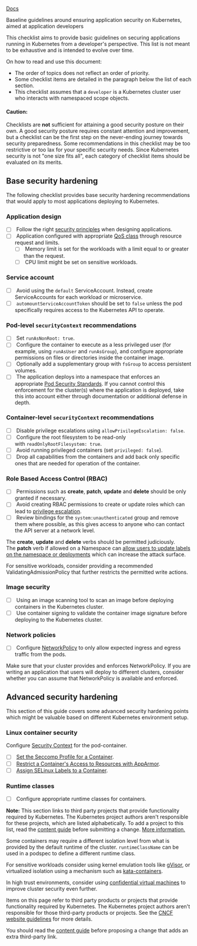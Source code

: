 
[Docs](https://kubernetes.io/docs/concepts/security/application-security-checklist/)

Baseline guidelines around ensuring application security on Kubernetes, aimed at application developers

This checklist aims to provide basic guidelines on securing applications running in Kubernetes from a developer's perspective. This list is not meant to be exhaustive and is intended to evolve over time.

On how to read and use this document:

- The order of topics does not reflect an order of priority.
- Some checklist items are detailed in the paragraph below the list of each section.
- This checklist assumes that a `developer` is a Kubernetes cluster user who interacts with namespaced scope objects.

#### Caution:

Checklists are **not** sufficient for attaining a good security posture on their own. A good security posture requires constant attention and improvement, but a checklist can be the first step on the never-ending journey towards security preparedness. Some recommendations in this checklist may be too restrictive or too lax for your specific security needs. Since Kubernetes security is not "one size fits all", each category of checklist items should be evaluated on its merits.

## Base security hardening[](https://kubernetes.io/docs/concepts/security/application-security-checklist/#base-security-hardening)

The following checklist provides base security hardening recommendations that would apply to most applications deploying to Kubernetes.

### Application design[](https://kubernetes.io/docs/concepts/security/application-security-checklist/#application-design)

- [ ]  Follow the right [security principles](https://www.cncf.io/wp-content/uploads/2022/06/CNCF_cloud-native-security-whitepaper-May2022-v2.pdf) when designing applications.
- [ ]  Application configured with appropriate [QoS class](https://kubernetes.io/docs/concepts/workloads/pods/pod-qos/) through resource request and limits.
    - [ ]  Memory limit is set for the workloads with a limit equal to or greater than the request.
    - [ ]  CPU limit might be set on sensitive workloads.

### Service account[](https://kubernetes.io/docs/concepts/security/application-security-checklist/#service-account)

- [ ]  Avoid using the `default` ServiceAccount. Instead, create ServiceAccounts for each workload or microservice.
- [ ]  `automountServiceAccountToken` should be set to `false` unless the pod specifically requires access to the Kubernetes API to operate.

### Pod-level `securityContext` recommendations[](https://kubernetes.io/docs/concepts/security/application-security-checklist/#security-context-pod)

- [ ]  Set `runAsNonRoot: true`.
- [ ]  Configure the container to execute as a less privileged user (for example, using `runAsUser` and `runAsGroup`), and configure appropriate permissions on files or directories inside the container image.
- [ ]  Optionally add a supplementary group with `fsGroup` to access persistent volumes.
- [ ]  The application deploys into a namespace that enforces an appropriate [Pod Security Standards](Pod%20Security%20Standards.md). If you cannot control this enforcement for the cluster(s) where the application is deployed, take this into account either through documentation or additional defense in depth.

### Container-level `securityContext` recommendations[](https://kubernetes.io/docs/concepts/security/application-security-checklist/#security-context-container)

- [ ]  Disable privilege escalations using `allowPrivilegeEscalation: false`.
- [ ]  Configure the root filesystem to be read-only with `readOnlyRootFilesystem: true`.
- [ ]  Avoid running privileged containers (set `privileged: false`).
- [ ]  Drop all capabilities from the containers and add back only specific ones that are needed for operation of the container.

### Role Based Access Control (RBAC)[](https://kubernetes.io/docs/concepts/security/application-security-checklist/#rbac)

- [ ]  Permissions such as **create**, **patch**, **update** and **delete** should be only granted if necessary.
- [ ]  Avoid creating RBAC permissions to create or update roles which can lead to [privilege escalation](https://kubernetes.io/docs/reference/access-authn-authz/rbac/#privilege-escalation-prevention-and-bootstrapping).
- [ ]  Review bindings for the `system:unauthenticated` group and remove them where possible, as this gives access to anyone who can contact the API server at a network level.

The **create**, **update** and **delete** verbs should be permitted judiciously. The **patch** verb if allowed on a Namespace can [allow users to update labels on the namespace or deployments](https://kubernetes.io/docs/concepts/security/rbac-good-practices/#namespace-modification) which can increase the attack surface.

For sensitive workloads, consider providing a recommended ValidatingAdmissionPolicy that further restricts the permitted write actions.

### Image security[](https://kubernetes.io/docs/concepts/security/application-security-checklist/#image-security)

- [ ]  Using an image scanning tool to scan an image before deploying containers in the Kubernetes cluster.
- [ ]  Use container signing to validate the container image signature before deploying to the Kubernetes cluster.

### Network policies[](https://kubernetes.io/docs/concepts/security/application-security-checklist/#network-policies)

- [ ]  Configure [NetworkPolicy](NetworkPolicy.md) to only allow expected ingress and egress traffic from the pods.

Make sure that your cluster provides and enforces NetworkPolicy. If you are writing an application that users will deploy to different clusters, consider whether you can assume that NetworkPolicy is available and enforced.

## Advanced security hardening[](https://kubernetes.io/docs/concepts/security/application-security-checklist/#advanced)

This section of this guide covers some advanced security hardening points which might be valuable based on different Kubernetes environment setup.

### Linux container security[](https://kubernetes.io/docs/concepts/security/application-security-checklist/#linux-container-security)

Configure [Security Context](https://kubernetes.io/docs/tasks/configure-pod-container/security-context/) for the pod-container.

- [ ]  [Set the Seccomp Profile for a Container](https://kubernetes.io/docs/tasks/configure-pod-container/security-context/#set-the-seccomp-profile-for-a-container).
- [ ]  [Restrict a Container's Access to Resources with AppArmor](https://kubernetes.io/docs/tutorials/security/apparmor/).
- [ ]  [Assign SELinux Labels to a Container](https://kubernetes.io/docs/tasks/configure-pod-container/security-context/#assign-selinux-labels-to-a-container).

### Runtime classes[](https://kubernetes.io/docs/concepts/security/application-security-checklist/#runtime-classes)

- [ ]  Configure appropriate runtime classes for containers.

**Note:** This section links to third party projects that provide functionality required by Kubernetes. The Kubernetes project authors aren't responsible for these projects, which are listed alphabetically. To add a project to this list, read the [content guide](https://kubernetes.io/docs/contribute/style/content-guide/#third-party-content) before submitting a change. [More information.](https://kubernetes.io/docs/concepts/security/application-security-checklist/#third-party-content-disclaimer)

Some containers may require a different isolation level from what is provided by the default runtime of the cluster. `runtimeClassName` can be used in a podspec to define a different runtime class.

For sensitive workloads consider using kernel emulation tools like [gVisor](https://gvisor.dev/docs/), or virtualized isolation using a mechanism such as [kata-containers](https://katacontainers.io/).

In high trust environments, consider using [confidential virtual machines](https://kubernetes.io/blog/2023/07/06/confidential-kubernetes/) to improve cluster security even further.

Items on this page refer to third party products or projects that provide functionality required by Kubernetes. The Kubernetes project authors aren't responsible for those third-party products or projects. See the [CNCF website guidelines](https://github.com/cncf/foundation/blob/master/website-guidelines.md) for more details.

You should read the [content guide](https://kubernetes.io/docs/contribute/style/content-guide/#third-party-content) before proposing a change that adds an extra third-party link.